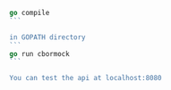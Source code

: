 ````go
go compile
```

in GOPATH directory
```
go run cbormock
```

You can test the api at localhost:8080

